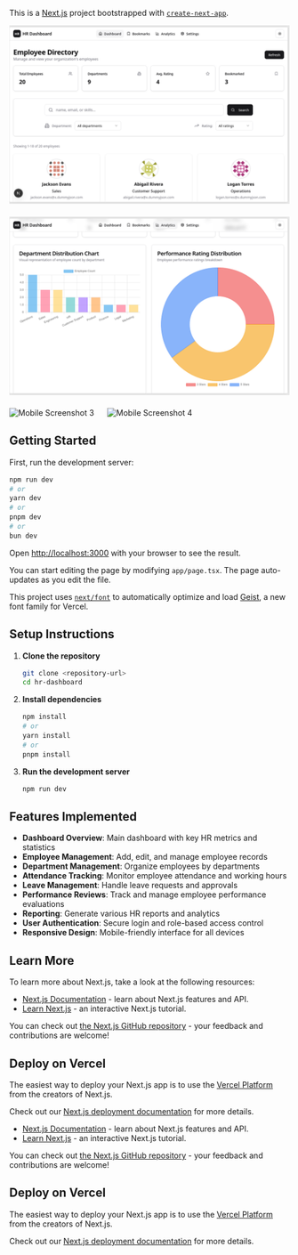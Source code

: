 This is a [Next.js](https://nextjs.org) project bootstrapped with [`create-next-app`](https://nextjs.org/docs/app/api-reference/cli/create-next-app).

<div style="margin-bottom: 20px;">
  <img src="public/screenshot1.png" alt="Desktop Screenshot 1" width="800" style="max-width: 100%; height: auto;">
</div>

<div style="margin-bottom: 20px;">
  <img src="public/screenshot2.png" alt="Desktop Screenshot 2" width="800" style="max-width: 100%; height: auto;">
</div>

<div style="margin-bottom: 20px;">
  <div style="display: inline-block; margin-right: 20px; vertical-align: top;">
    <img src="public/screenshot3.png" alt="Mobile Screenshot 3" width="300" style="max-width: 100%; height: auto;">
  </div>
  <div style="display: inline-block; vertical-align: top;">
    <img src="public/screenshot4.png" alt="Mobile Screenshot 4" width="300" style="max-width: 100%; height: auto;">
  </div>
</div>

## Getting Started

First, run the development server:

```bash
npm run dev
# or
yarn dev
# or
pnpm dev
# or
bun dev
```

Open [http://localhost:3000](http://localhost:3000) with your browser to see the result.

You can start editing the page by modifying `app/page.tsx`. The page auto-updates as you edit the file.

This project uses [`next/font`](https://nextjs.org/docs/app/building-your-application/optimizing/fonts) to automatically optimize and load [Geist](https://vercel.com/font), a new font family for Vercel.

## Setup Instructions

1. **Clone the repository**
   ```bash
   git clone <repository-url>
   cd hr-dashboard
   ```

2. **Install dependencies**
   ```bash
   npm install
   # or
   yarn install
   # or
   pnpm install
   ```

3. **Run the development server**
   ```bash
   npm run dev
   ```

## Features Implemented

- **Dashboard Overview**: Main dashboard with key HR metrics and statistics
- **Employee Management**: Add, edit, and manage employee records
- **Department Management**: Organize employees by departments
- **Attendance Tracking**: Monitor employee attendance and working hours
- **Leave Management**: Handle leave requests and approvals
- **Performance Reviews**: Track and manage employee performance evaluations
- **Reporting**: Generate various HR reports and analytics
- **User Authentication**: Secure login and role-based access control
- **Responsive Design**: Mobile-friendly interface for all devices

## Learn More

To learn more about Next.js, take a look at the following resources:

- [Next.js Documentation](https://nextjs.org/docs) - learn about Next.js features and API.
- [Learn Next.js](https://nextjs.org/learn) - an interactive Next.js tutorial.

You can check out [the Next.js GitHub repository](https://github.com/vercel/next.js) - your feedback and contributions are welcome!

## Deploy on Vercel

The easiest way to deploy your Next.js app is to use the [Vercel Platform](https://vercel.com/new?utm_medium=default-template&filter=next.js&utm_source=create-next-app&utm_campaign=create-next-app-readme) from the creators of Next.js.

Check out our [Next.js deployment documentation](https://nextjs.org/docs/app/building-your-application/deploying) for more details.
- [Next.js Documentation](https://nextjs.org/docs) - learn about Next.js features and API.
- [Learn Next.js](https://nextjs.org/learn) - an interactive Next.js tutorial.

You can check out [the Next.js GitHub repository](https://github.com/vercel/next.js) - your feedback and contributions are welcome!

## Deploy on Vercel

The easiest way to deploy your Next.js app is to use the [Vercel Platform](https://vercel.com/new?utm_medium=default-template&filter=next.js&utm_source=create-next-app&utm_campaign=create-next-app-readme) from the creators of Next.js.

Check out our [Next.js deployment documentation](https://nextjs.org/docs/app/building-your-application/deploying) for more details.
